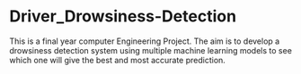 # Driver_Drowsiness-Detection
This is a final year computer Engineering Project. The aim is to develop a drowsiness detection system using multiple machine learning models to see which one will give the best and most accurate prediction.
